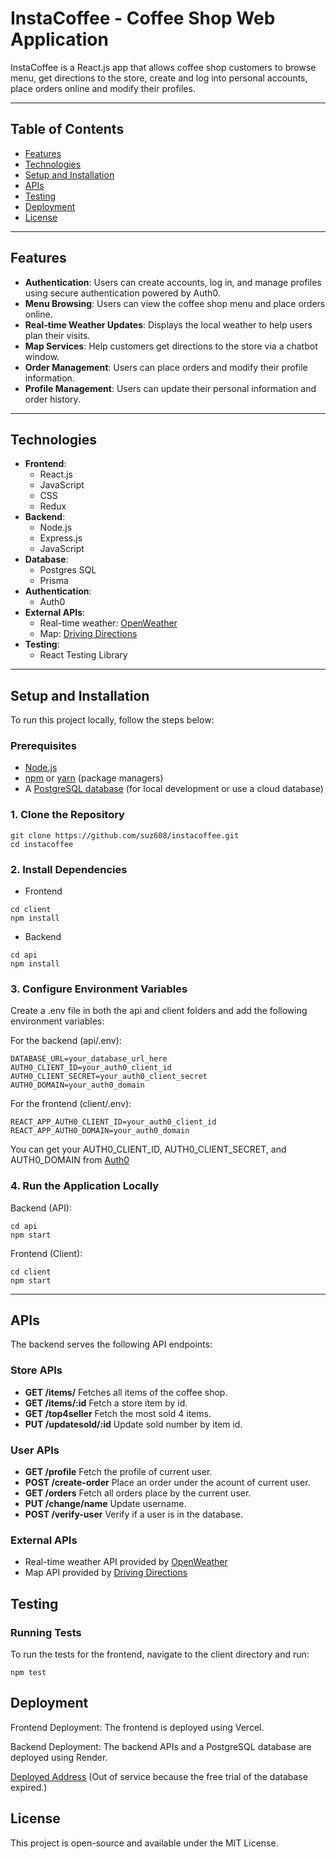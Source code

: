 # InstaCoffee - Coffee Shop Web Application
InstaCoffee is a React.js app that allows coffee shop customers to browse menu, get directions to the store, create and log into personal accounts, place orders online and modify their profiles.

---

## Table of Contents
- [Features](#features)
- [Technologies](#technologies)
- [Setup and Installation](#setup-and-installation)
- [APIs](#apis)
- [Testing](#testing)
- [Deployment](#deployment)
- [License](#license)

---

## Features
- **Authentication**: Users can create accounts, log in, and manage profiles using secure authentication powered by Auth0.
- **Menu Browsing**: Users can view the coffee shop menu and place orders online.
- **Real-time Weather Updates**: Displays the local weather to help users plan their visits.
- **Map Services**: Help customers get directions to the store via a chatbot window.
- **Order Management**: Users can place orders and modify their profile information.
- **Profile Management**: Users can update their personal information and order history.

---

## Technologies
- **Frontend**: 
  - React.js
  - JavaScript
  - CSS
  - Redux
- **Backend**: 
  - Node.js
  - Express.js
  - JavaScript
- **Database**: 
  - Postgres SQL
  - Prisma
- **Authentication**: 
  - Auth0
- **External APIs**:
  - Real-time weather: [OpenWeather](https://openweathermap.org/)
  - Map: [Driving Directions](https://rapidapi.com/letscrape-6bRBa3QguO5/api/driving-directions1)
- **Testing**: 
  - React Testing Library

---

## Setup and Installation

To run this project locally, follow the steps below:

### Prerequisites

- [Node.js](https://nodejs.org/)
- [npm](https://www.npmjs.com/) or [yarn](https://yarnpkg.com/) (package managers)
- A [PostgreSQL database](https://www.postgresql.org/) (for local development or use a cloud database)

### 1. Clone the Repository

```
git clone https://github.com/suz608/instacoffee.git
cd instacoffee
```
### 2. Install Dependencies
- Frontend
```
cd client
npm install
```
- Backend
```
cd api
npm install
```
### 3. Configure Environment Variables
Create a .env file in both the api and client folders and add the following environment variables:

For the backend (api/.env):
```
DATABASE_URL=your_database_url_here
AUTH0_CLIENT_ID=your_auth0_client_id
AUTH0_CLIENT_SECRET=your_auth0_client_secret
AUTH0_DOMAIN=your_auth0_domain
```
For the frontend (client/.env):
```
REACT_APP_AUTH0_CLIENT_ID=your_auth0_client_id
REACT_APP_AUTH0_DOMAIN=your_auth0_domain
```
You can get your AUTH0_CLIENT_ID, AUTH0_CLIENT_SECRET, and AUTH0_DOMAIN from [Auth0](https://auth0.com/)
### 4. Run the Application Locally
Backend (API):
```
cd api
npm start
```
Frontend (Client):
```
cd client
npm start
```

---

## APIs
The backend serves the following API endpoints:
### Store APIs
- **GET /items/**
  Fetches all items of the coffee shop.   
- **GET /items/:id**
  Fetch a store item by id.   
- **GET /top4seller**
  Fetch the most sold 4 items.   
- **PUT /updatesold/:id**
  Update sold number by item id.      

### User APIs
- **GET /profile**
  Fetch the profile of current user.   
- **POST /create-order**
  Place an order under the acount of current user.   
- **GET /orders**
  Fetch all orders place by the current user.   
- **PUT /change/name**
  Update username.   
- **POST /verify-user**
  Verify if a user is in the database.   

### External APIs
- Real-time weather API provided by [OpenWeather](https://openweathermap.org/)
- Map API provided by [Driving Directions](https://rapidapi.com/letscrape-6bRBa3QguO5/api/driving-directions1)

## Testing
### Running Tests
To run the tests for the frontend, navigate to the client directory and run:
```
npm test
```

## Deployment
Frontend Deployment: The frontend is deployed using Vercel.

Backend Deployment: The backend APIs and a PostgreSQL database are deployed using Render.

[Deployed Address](https://instacoffee.vercel.app/) (Out of service because the free trial of the database expired.)

## License
This project is open-source and available under the MIT License.